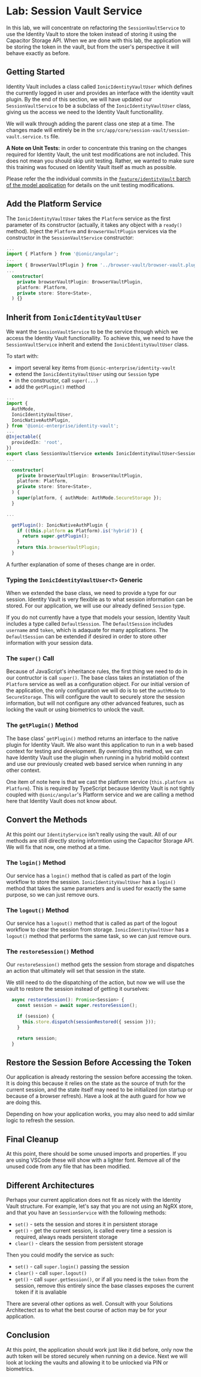 # Lab: Session Vault Service

In this lab, we will concentrate on refactoring the `SessionVaultService` to use the Identity Vault to store the token instead of storing it using the Capacitor Storage API. When we are done with this lab, the application will be storing the token in the vault, but from the user's perspective it will behave exactly as before.

## Getting Started

Identity Vault includes a class called `IonicIdentityVaultUser` which defines the currently logged in user and provides an interface with the identity vault plugin. By the end of this section, we will have updated our `SessionVaultService` to be a subclass of the `IonicIdentityVaultUser` class, giving us the access we need to the Identity Vault functionallity.

We will walk through adding the parent class one step at a time. The changes made will entirely be in the `src/app/core/session-vault/session-vault.service.ts` file.

**A Note on Unit Tests:** in order to concentrate this traning on the changes required for Identity Vault, the unit test modifications are not included. This does not mean you should skip unit testing. Rather, we wanted to make sure this training was focused on Identity Vault itself as much as possible.

Please refer the the individual commits in the <a href="https://github.com/ionic-team/tea-taster-angular/tree/feature/identity-vault" target="_blank">`feature/identityVault` barch of the model application</a> for details on the unit testing modifications.

## Add the Platform Service

The `IonicIdentityVaultUser` takes the `Platform` service as the first parameter of its constructor (actually, it takes any object with a `ready()` method). Inject the `Platform` and `BrowserVaultPlugin` services via the constructor in the `SessionVaultService` constructor:

```typescript
...
import { Platform } from '@ionic/angular';
...
import { BrowserVaultPlugin } from '../browser-vault/browser-vault.plugin';
...
  constructor(
    private browserVaultPlugin: BrowserVaultPlugin,
    platform: Platform,
    private store: Store<State>,
  ) {}
```

## Inherit from `IonicIdentityVaultUser`

We want the `SessionVaultService` to be the service through which we access the Identity Vault functionallity. To achieve this, we need to have the `SessionVaultService` inherit and extend the `IonicIdentityVaultUser` class.

To start with:

- import several key items from `@ionic-enterprise/identity-vault`
- extend the `IonicIdentityVaultUser` using our `Session` type
- in the constructor, call `super(...)`
- add the `getPlugin()` method

```typescript
...
import {
  AuthMode,
  IonicIdentityVaultUser,
  IonicNativeAuthPlugin,
} from '@ionic-enterprise/identity-vault';
...
@Injectable({
  providedIn: 'root',
})
export class SessionVaultService extends IonicIdentityVaultUser<Session> {
...

  constructor(
    private browserVaultPlugin: BrowserVaultPlugin,
    platform: Platform,
    private store: Store<State>,
  ) {
    super(platform, { authMode: AuthMode.SecureStorage });
  }

...

  getPlugin(): IonicNativeAuthPlugin {
    if ((this.platform as Platform).is('hybrid')) {
      return super.getPlugin();
    }
    return this.browserVaultPlugin;
  }
```

A further explanation of some of theses change are in order.

### Typing the `IonicIdentityVaultUser<T>` Generic

When we extended the base class, we need to provide a type for our session. Identity Vault is very flexible as to what session information can be stored. For our application, we will use our already defined `Session` type.

If you do not currently have a type that models your session, Identity Vault includes a type called `DefaultSession`. The `DefaultSession` includes `username` and `token`, which is adaquate for many applications. The `DefaultSession` can be extended if desired in order to store other information with your session data.

### The `super()` Call

Because of JavaScript's inheritance rules, the first thing we need to do in our contructor is call `super()`. The base class takes an instatiation of the `Platform` service as well as a configuration object. For our initial version of the application, the only configuration we will do is to set the `authMode` to `SecureStorage`. This will configure the vault to securely store the session information, but will not configure any other advanced features, such as locking the vault or using biometrics to unlock the vault.

### The `getPlugin()` Method

The base class' `getPlugin()` method returns an interface to the native plugin for Identity Vault. We also want this application to run in a web based context for testing and development. By overriding this method, we can have Identity Vault use the plugin when running in a hybrid mobild context and use our previously created web based service when running in any other context.

One item of note here is that we cast the platform service (`this.platform as Platform`). This is required by TypeScript
because Identity Vault is not tightly coupled with `@ionic/angular`'s Platform service and we are calling a method here that Identity Vault does not know about.

## Convert the Methods

At this point our `IdentityService` isn't really using the vault. All of our methods are still directly storing informtion using the Capacitor Storage API. We will fix that now, one method at a time.

### The `login()` Method

Our service has a `login()` method that is called as part of the login workflow to store the session. `IonicIdentityVaultUser` has a `login()` method that takes the same parameters and is used for exactly the same purpose, so we can just remove ours.

### The `logout()` Method

Our service has a `logout()` method that is called as part of the logout workflow to clear the session from storage. `IonicIdentityVaultUser` has a `logout()` method that performs the same task, so we can just remove ours.

### The `restoreSession()` Method

Our `restoreSession()` method gets the session from storage and dispatches an action that ultimately will set that session in the state.

We still need to do the dispatching of the action, but now we will use the vault to restore the session instead of getting it ourselves:

```TypeScript
  async restoreSession(): Promise<Session> {
    const session = await super.restoreSession();

    if (session) {
      this.store.dispatch(sessionRestored({ session }));
    }

    return session;
  }
```

## Restore the Session Before Accessing the Token

Our application is already restoring the session before accessing the token. It is doing this because it relies on the state as the source of truth for the current session, and the state itself may need to be initialized (on startup or because of a browser refresh). Have a look at the auth guard for how we are doing this.

Depending on how your application works, you may also need to add similar logic to refresh the session.

## Final Cleanup

At this point, there should be some unused imports and properties. If you are using VSCode these will show with a lighter font. Remove all of the unused code from any file that has been modified.

## Different Architectures

Perhaps your current application does not fit as nicely with the Identity Vault structure. For example, let's say that you are not using an NgRX store, and that you have an `SessionService` with the following methods:

- `set()` - sets the session and stores it in persistent storage
- `get()` - get the current session, is called every time a session is required, always reads persistent storage
- `clear()` - clears the session from persistent storage

Then you could modify the service as such:

- `set()` - call `super.login()` passing the session
- `clear()` - call `super.logout()`
- `get()` - call `super.getSession()`, or if all you need is the `token` from the session, remove this entirely since the base classes exposes the current token if it is avaliable

There are several other options as well. Consult with your Solutions Architectect as to what the best course of action may be for your application.

## Conclusion

At this point, the application should work just like it did before, only now the auth token will be stored securely when running on a device. Next we will look at locking the vaults and allowing it to be unlocked via PIN or biometrics.
